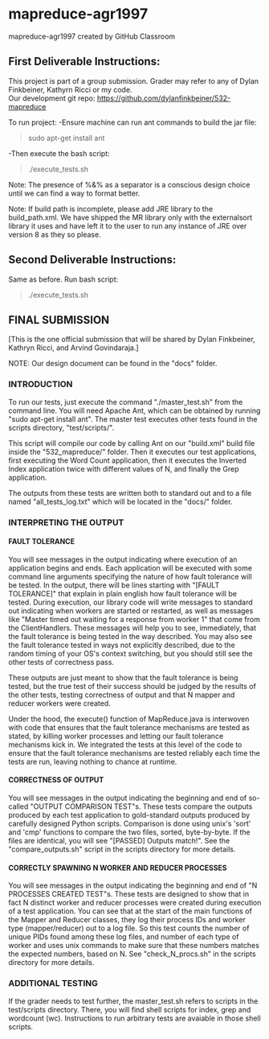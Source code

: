 # mapreduce-agr1997
mapreduce-agr1997 created by GitHub Classroom

## First Deliverable Instructions:
This project is part of a group submission. Grader may refer to any of Dylan Finkbeiner, Kathyrn Ricci or my code.  
Our development git repo: https://github.com/dylanfinkbeiner/532-mapreduce

To run project:
-Ensure machine can run ant commands to build the jar file:  
  >sudo apt-get install ant

-Then execute the bash script:  
  >./execute_tests.sh

Note: The presence of %&% as a separator is a conscious design choice until we can find a way to format better.

Note: If build path is incomplete, please add JRE library to the build_path.xml. We have shipped the MR library only with the externalsort library it uses and have left it to the user to run any instance of JRE over version 8 as they so please.  

## Second Deliverable Instructions:
Same as before. Run bash script:
  >./execute_tests.sh
  
## FINAL SUBMISSION
  
[This is the one official submission that will be shared by 
Dylan Finkbeiner, Kathryn Ricci, and Arvind Govindaraja.]

NOTE: Our design document can be found in the "docs" folder.

### INTRODUCTION

To run our tests, just execute the command "./master_test.sh" from
the command line. You will need Apache Ant, which can be obtained by running 
"sudo apt-get install ant". The master test executes other tests found in the
scripts directory, "test/scripts/".

This script will compile our code by calling Ant on our "build.xml" build file
inside the "532_mapreduce/" folder. Then it executes our test applications,
first executing the Word Count application, then it executes the Inverted Index 
application twice with different values of N, and finally the Grep application. 

The outputs from these tests are written both to standard out and to a file 
named "all_tests_log.txt" which will be located in the "docs/" folder.


### INTERPRETING THE OUTPUT

#### FAULT TOLERANCE

You will see messages in the output indicating where execution of an
application begins and ends. Each application will be executed with some
command line arguments specifying the nature of how fault tolerance will
be tested. In the output, there will be lines starting with 
"[FAULT TOLERANCE]" that explain in plain english how fault tolerance
will be tested. During execution, our library code will write messages to 
standard out indicating when workers are started or restarted, as well
as messages like "Master timed out waiting for a response from worker 1"
that come from the ClientHandlers. These messages will help you to see,
immediately, that the fault tolerance is being tested in the way
described. You may also see the fault tolerance tested in ways not 
explicitly described, due to the random timing of your OS's context
switching, but you should still see the other tests of correctness pass.

These outputs are just meant to show that the fault tolerance is being
tested, but the true test of their success should be judged by the
results of the other tests, testing correctness of output and that N mapper
and reducer workers were created.

Under the hood, the execute() function of MapReduce.java is
interwoven with code that ensures that the fault tolerance mechanisms
are tested as stated, by killing worker processes and letting our
fault tolerance mechanisms kick in. We integrated the tests at this
level of the code to ensure that the fault tolerance mechanisms
are tested reliably each time the tests are run, leaving nothing to
chance at runtime.


#### CORRECTNESS OF OUTPUT

You will see messages in the output indicating the beginning and
end of so-called "OUTPUT COMPARISON TEST"s. These tests compare the 
outputs produced by each test application to gold-standard outputs produced 
by carefully designed Python scripts. Comparison is done using unix's 
'sort' and 'cmp' functions to compare the two files, sorted, byte-by-byte.
If the files are identical, you will see "[PASSED] Outputs match!". See the
"compare_outputs.sh" script in the scripts directory for more details.


#### CORRECTLY SPAWNING N WORKER AND REDUCER PROCESSES

You will see messages in the output indicating the beginning and end of
"N PROCESSES CREATED TEST"s. These tests are designed to show that
in fact N distinct worker and reducer processes were created during
execution of a test application. You can see that at the start of the 
main functions of the Mapper and Reducer classes, they log their process
IDs and worker type (mapper/reducer) out to a log file. 
So this test counts the number of unique PIDs found among these log files, 
and number of each type of worker and uses unix commands to make sure that
these numbers matches the expected numbers, based on N. See
"check_N_procs.sh" in the scripts directory for more details.

### ADDITIONAL TESTING

If the grader needs to test further, the master_test.sh refers to scripts in the test/scripts directory. There, you will find shell scripts for index, grep and wordcount (wc). Instructions to run arbitrary tests are avaiable in those shell scripts. 
